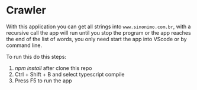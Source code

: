 # Crawler

With this application you can get all strings into `www.sinonimo.com.br`, with a recursive call the app will run until you stop the program or the app reaches the end of the list of words, you only need start the app into VScode or by command line.

To run this do this steps:

1. *npm install* after clone this repo
2. Ctrl + Shift + B and select typescript compile
3. Press F5 to run the app
